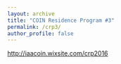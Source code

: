 ```yaml
---
layout: archive
title: "COIN Residence Program #3"
permalink: /crp3/
author_profile: false
---
```


http://iaacoin.wixsite.com/crp2016

